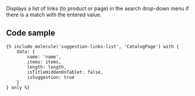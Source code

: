 Displays a list of links (to product or page) in the search drop-down menu if there is a match with the entered value.

## Code sample

```
{% include molecule('suggestion-links-list', 'CatalogPage') with {
    data: {
        name: 'name',
        items: items,
        length: length,
        isTitleHiddenOnTablet: false,
        isSuggestion: true
    }
} only %}
```
